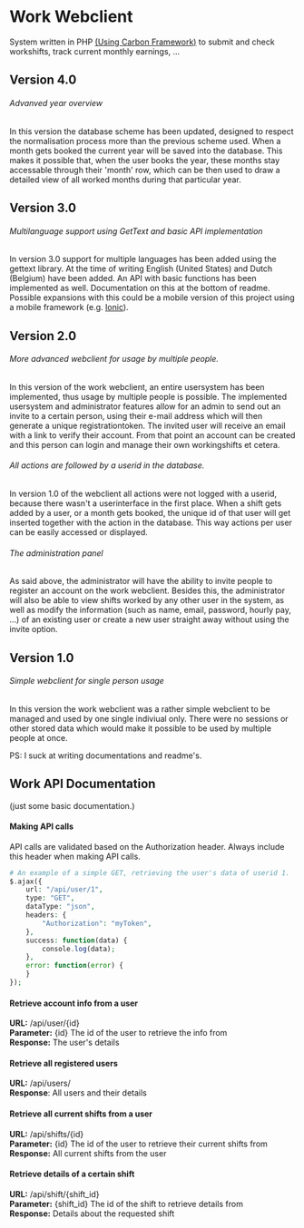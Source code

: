 # Work Webclient

System written in PHP [(Using Carbon Framework)](https://github.com/JoeriHermans/Carbon "Carbon Framework") to submit and check workshifts, track current monthly earnings, ...

## Version 4.0

###### Advanved year overview
In this version the database scheme has been updated, designed to respect the normalisation process more than the previous scheme used. When a month gets booked the current year will be saved into the database.
This makes it possible that, when the user books the year, these months stay accessable through their 'month' row, which can be then used to draw a detailed view of all worked months during that particular year.


## Version 3.0

###### Multilanguage support using GetText and basic API implementation
In version 3.0 support for multiple languages has been added using the gettext library. At the time of writing English (United States) and Dutch (Belgium) have been added. An API with basic functions has been implemented as well. Documentation on this at the bottom of readme. Possible expansions with this could be a mobile version of this project using a mobile framework (e.g. [Ionic](https://ionicframework.com/)).

## Version 2.0

###### More advanced webclient for usage by multiple people.
In this version of the work webclient, an entire usersystem has been implemented, thus usage by multiple people is possible.
The implemented usersystem and administrator features allow for an admin to send out an invite to a certain person, using their e-mail address which will then generate a unique registrationtoken.
The invited user will receive an email with a link to verify their account. From that point an account can be created and this person can login and manage their own workingshifts et cetera.

###### All actions are followed by a userid in the database.
In version 1.0 of the webclient all actions were not logged with a userid, because there wasn't a userinterface in the first place. When a shift gets added by a user, or a month gets booked, the
unique id of that user will get inserted together with the action in the database. This way actions per user can be easily accessed or displayed.

###### The administration panel
As said above, the administrator will have the ability to invite people to register an account on the work webclient. Besides this, the administrator will also be able to view shifts worked by
any other user in the system, as well as modify the information (such as name, email, password, hourly pay, ...) of an existing user or create a new user straight away without using the invite option.

## Version 1.0

###### Simple webclient for single person usage
In this version the work webclient was a rather simple webclient to be managed and used by one single indiviual only.
There were no sessions or other stored data which would make it possible to be used by multiple people at once.


PS: I suck at writing documentations and readme's.


Work API Documentation
----------------------
(just some basic documentation.)

#### Making API calls
API calls are validated based on the Authorization header. Always include this header when making API calls.
```php
# An example of a simple GET, retrieving the user's data of userid 1.
$.ajax({
    url: "/api/user/1",
    type: "GET",
    dataType: "json",
    headers: {
        "Authorization": "myToken",
    },
    success: function(data) {
        console.log(data);
    },
    error: function(error) {
    }
});
```

#### Retrieve account info from a user
**URL:** /api/user/{id}<br />
**Parameter:** {id} The id of the user to retrieve the info from<br />
**Response:** The user's details

#### Retrieve all registered users
**URL:** /api/users/<br />
**Response**: All users and their details

#### Retrieve all current shifts from a user
**URL:** /api/shifts/{id}<br />
**Parameter:** {id} The id of the user to retrieve their current shifts from<br />
**Response:** All current shifts from the user

#### Retrieve details of a certain shift
**URL:** /api/shift/{shift_id}<br />
**Parameter:** {shift_id} The id of the shift to retrieve details from<br />
**Response:** Details about the requested shift
